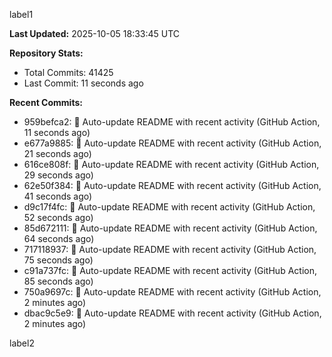 
label1 
<!-- ACTIVITY_START -->
**Last Updated:** 2025-10-05 18:33:45 UTC

**Repository Stats:**
- Total Commits: 41425
- Last Commit: 11 seconds ago

**Recent Commits:**
- 959befca2: 🤖 Auto-update README with recent activity (GitHub Action, 11 seconds ago)
- e677a9885: 🤖 Auto-update README with recent activity (GitHub Action, 21 seconds ago)
- 616ce808f: 🤖 Auto-update README with recent activity (GitHub Action, 29 seconds ago)
- 62e50f384: 🤖 Auto-update README with recent activity (GitHub Action, 41 seconds ago)
- d9c17f4fc: 🤖 Auto-update README with recent activity (GitHub Action, 52 seconds ago)
- 85d672111: 🤖 Auto-update README with recent activity (GitHub Action, 64 seconds ago)
- 717118937: 🤖 Auto-update README with recent activity (GitHub Action, 75 seconds ago)
- c91a737fc: 🤖 Auto-update README with recent activity (GitHub Action, 85 seconds ago)
- 750a9697c: 🤖 Auto-update README with recent activity (GitHub Action, 2 minutes ago)
- dbac9c5e9: 🤖 Auto-update README with recent activity (GitHub Action, 2 minutes ago)
<!-- ACTIVITY_END -->

label2
